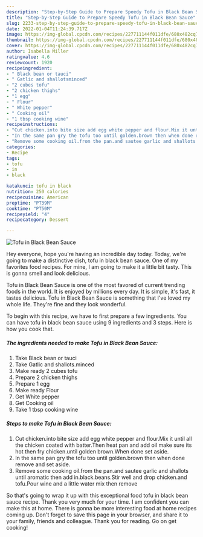 ```yaml
---
description: "Step-by-Step Guide to Prepare Speedy Tofu in Black Bean Sauce"
title: "Step-by-Step Guide to Prepare Speedy Tofu in Black Bean Sauce"
slug: 2233-step-by-step-guide-to-prepare-speedy-tofu-in-black-bean-sauce
date: 2022-01-04T11:24:39.717Z
image: https://img-global.cpcdn.com/recipes/227711144f011dfe/680x482cq70/tofu-in-black-bean-sauce-recipe-main-photo.jpg
thumbnail: https://img-global.cpcdn.com/recipes/227711144f011dfe/680x482cq70/tofu-in-black-bean-sauce-recipe-main-photo.jpg
cover: https://img-global.cpcdn.com/recipes/227711144f011dfe/680x482cq70/tofu-in-black-bean-sauce-recipe-main-photo.jpg
author: Isabella Miller
ratingvalue: 4.6
reviewcount: 1920
recipeingredient:
- " Black bean or tauci"
- " Gatlic and shallotsminced"
- "2 cubes tofu"
- "2 chicken thighs"
- "1 egg"
- " Flour"
- " White pepper"
- " Cooking oil"
- "1 tbsp cooking wine"
recipeinstructions:
- "Cut chicken.into bite size add egg white pepper and flour.Mix it until all the chicken coated with batter.Then heat pan and add oil make sure its hot then fry chicken.until golden brown.When done set aside."
- "In the same pan gry the tofu too until golden.brown then when done remove and set aside."
- "Remove some cooking oil.from the pan.and sautee garlic and shallots until aromatic then add in.black.beans.Stir well and drop chicken.and tofu.Pour wine and a little water mix then remove"
categories:
- Recipe
tags:
- tofu
- in
- black

katakunci: tofu in black 
nutrition: 250 calories
recipecuisine: American
preptime: "PT39M"
cooktime: "PT50M"
recipeyield: "4"
recipecategory: Dessert

---
```



![Tofu in Black Bean Sauce](https://img-global.cpcdn.com/recipes/227711144f011dfe/680x482cq70/tofu-in-black-bean-sauce-recipe-main-photo.jpg)

Hey everyone, hope you're having an incredible day today. Today, we're going to make a distinctive dish, tofu in black bean sauce. One of my favorites food recipes. For mine, I am going to make it a little bit tasty. This is gonna smell and look delicious.

Tofu in Black Bean Sauce is one of the most favored of current trending foods in the world. It is enjoyed by millions every day. It is simple, it's fast, it tastes delicious. Tofu in Black Bean Sauce is something that I've loved my whole life. They're fine and they look wonderful.




To begin with this recipe, we have to first prepare a few ingredients. You can have tofu in black bean sauce using 9 ingredients and 3 steps. Here is how you cook that.

<!--inarticleads1-->

##### The ingredients needed to make Tofu in Black Bean Sauce:

1. Take  Black bean or tauci
1. Take  Gatlic and shallots.minced
1. Make ready 2 cubes tofu
1. Prepare 2 chicken thighs
1. Prepare 1 egg
1. Make ready  Flour
1. Get  White pepper
1. Get  Cooking oil
1. Take 1 tbsp cooking wine




<!--inarticleads2-->

##### Steps to make Tofu in Black Bean Sauce:

1. Cut chicken.into bite size add egg white pepper and flour.Mix it until all the chicken coated with batter.Then heat pan and add oil make sure its hot then fry chicken.until golden brown.When done set aside.
1. In the same pan gry the tofu too until golden.brown then when done remove and set aside.
1. Remove some cooking oil.from the pan.and sautee garlic and shallots until aromatic then add in.black.beans.Stir well and drop chicken.and tofu.Pour wine and a little water mix then remove




So that's going to wrap it up with this exceptional food tofu in black bean sauce recipe. Thank you very much for your time. I am confident you can make this at home. There is gonna be more interesting food at home recipes coming up. Don't forget to save this page in your browser, and share it to your family, friends and colleague. Thank you for reading. Go on get cooking!
